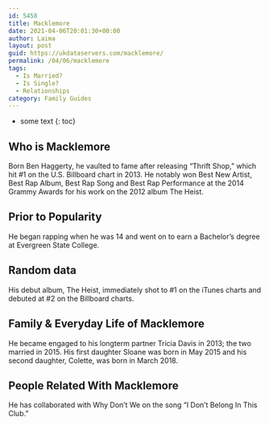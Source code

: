 ```yaml
---
id: 5458
title: Macklemore
date: 2021-04-06T20:01:30+00:00
author: Laima
layout: post
guid: https://ukdataservers.com/macklemore/
permalink: /04/06/macklemore
tags:
  - Is Married?
  - Is Single?
  - Relationships
category: Family Guides
---
```


* some text
{: toc}


## Who is Macklemore
                  
                  
                  
Born Ben Haggerty, he vaulted to fame after releasing &#8220;Thrift Shop,&#8221; which hit #1 on the U.S. Billboard chart in 2013. He notably won Best New Artist, Best Rap Album, Best Rap Song and Best Rap Performance at the 2014 Grammy Awards for his work on the 2012 album The Heist. 
                  
              
            
              
            
                
                
                
## Prior to Popularity
                  
                  
                  
He began rapping when he was 14 and went on to earn a Bachelor&#8217;s degree at Evergreen State College.
                  
              
            
              
            
                
                
                
## Random data
                  
                  
                  
His debut album, The Heist, immediately shot to #1 on the iTunes charts and debuted at #2 on the Billboard charts.
                  
              
            
              
            
                
                
                
## Family & Everyday Life of Macklemore
                  
                  
                  
He became engaged to his longterm partner Tricia Davis in 2013; the two married in 2015. His first daughter Sloane was born in May 2015 and his second daughter, Colette, was born in March 2018.  
                  
              
            
              
            
                
                
                
## People Related With Macklemore
                  
                  
                  
He has collaborated with Why Don&#8217;t We on the song &#8220;I Don&#8217;t Belong In This Club.&#8221;
                  
              
            
              
            
                
              
            
              
              
            
            
              
            
          
          
          